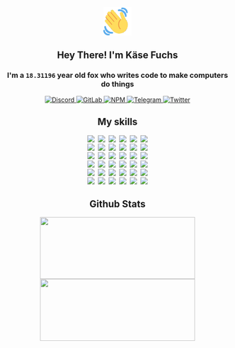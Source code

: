 <div><p align=center><img src=./resources/images/wave.gif width=64px height=64px></p><h2 align=center>Hey There! I'm Käse Fuchs</h2><h3 align=center>I'm a <code>18.31196</code> year old fox who writes code to make computers do things</h3><p align=center><a href=https://discord.com/users/507526681125322772><img alt=Discord src="https://img.shields.io/badge/Discord-5865F2?logo=discord&logoColor=white&style=flat-square#12b959cfbbb7567e0fe4c62124c0d8a6"> </a><a href=https://gitlab.com/kasefuchs><img alt=GitLab src="https://img.shields.io/badge/GitLab-330F63?logo=gitlab&logoColor=white&style=flat-square#12b959cfbbb7567e0fe4c62124c0d8a6"> </a><a href=https://npmjs.com/~kasefuchs><img alt=NPM src="https://img.shields.io/badge/NPM-CB3837?logo=npm&logoColor=white&style=flat-square#12b959cfbbb7567e0fe4c62124c0d8a6"> </a><a href=https://t.me/kasefuchs><img alt=Telegram src="https://img.shields.io/badge/Telegram-2CA5E0?logo=telegram&logoColor=white&style=flat-square#12b959cfbbb7567e0fe4c62124c0d8a6"> </a><a href=https://twitter.com/kasefuchs><img alt=Twitter src="https://img.shields.io/badge/Twitter-1DA1F2?logo=twitter&logoColor=white&style=flat-square#12b959cfbbb7567e0fe4c62124c0d8a6"></a></p><h2 align=center>My skills</h2><p align=center><a href=https://aws.amazon.com/ ><picture><source srcset="https://skillicons.dev/icons?i=aws&theme=dark#12b959cfbbb7567e0fe4c62124c0d8a6" media="(prefers-color-scheme: dark)"><source srcset="https://skillicons.dev/icons?i=aws&theme=light#12b959cfbbb7567e0fe4c62124c0d8a6" media="(prefers-color-scheme: light), (prefers-color-scheme: no-preference)"><img src="https://skillicons.dev/icons?i=aws&theme=light#12b959cfbbb7567e0fe4c62124c0d8a6"></picture></a>&nbsp;&nbsp;<a href=https://en.wikipedia.org/wiki/Bash_(Unix_shell)><picture><source srcset="https://skillicons.dev/icons?i=bash&theme=dark#12b959cfbbb7567e0fe4c62124c0d8a6" media="(prefers-color-scheme: dark)"><source srcset="https://skillicons.dev/icons?i=bash&theme=light#12b959cfbbb7567e0fe4c62124c0d8a6" media="(prefers-color-scheme: light), (prefers-color-scheme: no-preference)"><img src="https://skillicons.dev/icons?i=bash&theme=light#12b959cfbbb7567e0fe4c62124c0d8a6"></picture></a>&nbsp;&nbsp;<a href=https://discord.com/developers/docs><picture><source srcset="https://skillicons.dev/icons?i=bots&theme=dark#12b959cfbbb7567e0fe4c62124c0d8a6" media="(prefers-color-scheme: dark)"><source srcset="https://skillicons.dev/icons?i=bots&theme=light#12b959cfbbb7567e0fe4c62124c0d8a6" media="(prefers-color-scheme: light), (prefers-color-scheme: no-preference)"><img src="https://skillicons.dev/icons?i=bots&theme=light#12b959cfbbb7567e0fe4c62124c0d8a6"></picture></a>&nbsp;&nbsp;<a href=https://www.cloudflare.com/ ><picture><source srcset="https://skillicons.dev/icons?i=cloudflare&theme=dark#12b959cfbbb7567e0fe4c62124c0d8a6" media="(prefers-color-scheme: dark)"><source srcset="https://skillicons.dev/icons?i=cloudflare&theme=light#12b959cfbbb7567e0fe4c62124c0d8a6" media="(prefers-color-scheme: light), (prefers-color-scheme: no-preference)"><img src="https://skillicons.dev/icons?i=cloudflare&theme=light#12b959cfbbb7567e0fe4c62124c0d8a6"></picture></a>&nbsp;&nbsp;<a href=https://en.wikipedia.org/wiki/CSS><picture><source srcset="https://skillicons.dev/icons?i=css&theme=dark#12b959cfbbb7567e0fe4c62124c0d8a6" media="(prefers-color-scheme: dark)"><source srcset="https://skillicons.dev/icons?i=css&theme=light#12b959cfbbb7567e0fe4c62124c0d8a6" media="(prefers-color-scheme: light), (prefers-color-scheme: no-preference)"><img src="https://skillicons.dev/icons?i=css&theme=light#12b959cfbbb7567e0fe4c62124c0d8a6"></picture></a>&nbsp;&nbsp;<a href=https://www.docker.com/ ><picture><source srcset="https://skillicons.dev/icons?i=docker&theme=dark#12b959cfbbb7567e0fe4c62124c0d8a6" media="(prefers-color-scheme: dark)"><source srcset="https://skillicons.dev/icons?i=docker&theme=light#12b959cfbbb7567e0fe4c62124c0d8a6" media="(prefers-color-scheme: light), (prefers-color-scheme: no-preference)"><img src="https://skillicons.dev/icons?i=docker&theme=light#12b959cfbbb7567e0fe4c62124c0d8a6"></picture></a><br><a href=https://www.electronjs.org/ ><picture><source srcset="https://skillicons.dev/icons?i=electron&theme=dark#12b959cfbbb7567e0fe4c62124c0d8a6" media="(prefers-color-scheme: dark)"><source srcset="https://skillicons.dev/icons?i=electron&theme=light#12b959cfbbb7567e0fe4c62124c0d8a6" media="(prefers-color-scheme: light), (prefers-color-scheme: no-preference)"><img src="https://skillicons.dev/icons?i=electron&theme=light#12b959cfbbb7567e0fe4c62124c0d8a6"></picture></a>&nbsp;&nbsp;<a href=https://expressjs.com/ ><picture><source srcset="https://skillicons.dev/icons?i=express&theme=dark#12b959cfbbb7567e0fe4c62124c0d8a6" media="(prefers-color-scheme: dark)"><source srcset="https://skillicons.dev/icons?i=express&theme=light#12b959cfbbb7567e0fe4c62124c0d8a6" media="(prefers-color-scheme: light), (prefers-color-scheme: no-preference)"><img src="https://skillicons.dev/icons?i=express&theme=light#12b959cfbbb7567e0fe4c62124c0d8a6"></picture></a>&nbsp;&nbsp;<a href=https://www.figma.com/ ><picture><source srcset="https://skillicons.dev/icons?i=figma&theme=dark#12b959cfbbb7567e0fe4c62124c0d8a6" media="(prefers-color-scheme: dark)"><source srcset="https://skillicons.dev/icons?i=figma&theme=light#12b959cfbbb7567e0fe4c62124c0d8a6" media="(prefers-color-scheme: light), (prefers-color-scheme: no-preference)"><img src="https://skillicons.dev/icons?i=figma&theme=light#12b959cfbbb7567e0fe4c62124c0d8a6"></picture></a>&nbsp;&nbsp;<a href=https://firebase.google.com/ ><picture><source srcset="https://skillicons.dev/icons?i=firebase&theme=dark#12b959cfbbb7567e0fe4c62124c0d8a6" media="(prefers-color-scheme: dark)"><source srcset="https://skillicons.dev/icons?i=firebase&theme=light#12b959cfbbb7567e0fe4c62124c0d8a6" media="(prefers-color-scheme: light), (prefers-color-scheme: no-preference)"><img src="https://skillicons.dev/icons?i=firebase&theme=light#12b959cfbbb7567e0fe4c62124c0d8a6"></picture></a>&nbsp;&nbsp;<a href=https://flask.palletsprojects.com/ ><picture><source srcset="https://skillicons.dev/icons?i=flask&theme=dark#12b959cfbbb7567e0fe4c62124c0d8a6" media="(prefers-color-scheme: dark)"><source srcset="https://skillicons.dev/icons?i=flask&theme=light#12b959cfbbb7567e0fe4c62124c0d8a6" media="(prefers-color-scheme: light), (prefers-color-scheme: no-preference)"><img src="https://skillicons.dev/icons?i=flask&theme=light#12b959cfbbb7567e0fe4c62124c0d8a6"></picture></a>&nbsp;&nbsp;<a href=https://cloud.google.com/ ><picture><source srcset="https://skillicons.dev/icons?i=gcp&theme=dark#12b959cfbbb7567e0fe4c62124c0d8a6" media="(prefers-color-scheme: dark)"><source srcset="https://skillicons.dev/icons?i=gcp&theme=light#12b959cfbbb7567e0fe4c62124c0d8a6" media="(prefers-color-scheme: light), (prefers-color-scheme: no-preference)"><img src="https://skillicons.dev/icons?i=gcp&theme=light#12b959cfbbb7567e0fe4c62124c0d8a6"></picture></a><br><a href=https://git-scm.com/ ><picture><source srcset="https://skillicons.dev/icons?i=git&theme=dark#12b959cfbbb7567e0fe4c62124c0d8a6" media="(prefers-color-scheme: dark)"><source srcset="https://skillicons.dev/icons?i=git&theme=light#12b959cfbbb7567e0fe4c62124c0d8a6" media="(prefers-color-scheme: light), (prefers-color-scheme: no-preference)"><img src="https://skillicons.dev/icons?i=git&theme=light#12b959cfbbb7567e0fe4c62124c0d8a6"></picture></a>&nbsp;&nbsp;<a href=https://github.com/ ><picture><source srcset="https://skillicons.dev/icons?i=github&theme=dark#12b959cfbbb7567e0fe4c62124c0d8a6" media="(prefers-color-scheme: dark)"><source srcset="https://skillicons.dev/icons?i=github&theme=light#12b959cfbbb7567e0fe4c62124c0d8a6" media="(prefers-color-scheme: light), (prefers-color-scheme: no-preference)"><img src="https://skillicons.dev/icons?i=github&theme=light#12b959cfbbb7567e0fe4c62124c0d8a6"></picture></a>&nbsp;&nbsp;<a href=https://gitlab.com/ ><picture><source srcset="https://skillicons.dev/icons?i=gitlab&theme=dark#12b959cfbbb7567e0fe4c62124c0d8a6" media="(prefers-color-scheme: dark)"><source srcset="https://skillicons.dev/icons?i=gitlab&theme=light#12b959cfbbb7567e0fe4c62124c0d8a6" media="(prefers-color-scheme: light), (prefers-color-scheme: no-preference)"><img src="https://skillicons.dev/icons?i=gitlab&theme=light#12b959cfbbb7567e0fe4c62124c0d8a6"></picture></a>&nbsp;&nbsp;<a href=https://www.heroku.com/ ><picture><source srcset="https://skillicons.dev/icons?i=heroku&theme=dark#12b959cfbbb7567e0fe4c62124c0d8a6" media="(prefers-color-scheme: dark)"><source srcset="https://skillicons.dev/icons?i=heroku&theme=light#12b959cfbbb7567e0fe4c62124c0d8a6" media="(prefers-color-scheme: light), (prefers-color-scheme: no-preference)"><img src="https://skillicons.dev/icons?i=heroku&theme=light#12b959cfbbb7567e0fe4c62124c0d8a6"></picture></a>&nbsp;&nbsp;<a href=https://en.wikipedia.org/wiki/HTML><picture><source srcset="https://skillicons.dev/icons?i=html&theme=dark#12b959cfbbb7567e0fe4c62124c0d8a6" media="(prefers-color-scheme: dark)"><source srcset="https://skillicons.dev/icons?i=html&theme=light#12b959cfbbb7567e0fe4c62124c0d8a6" media="(prefers-color-scheme: light), (prefers-color-scheme: no-preference)"><img src="https://skillicons.dev/icons?i=html&theme=light#12b959cfbbb7567e0fe4c62124c0d8a6"></picture></a>&nbsp;&nbsp;<a href=https://en.wikipedia.org/wiki/JavaScript><picture><source srcset="https://skillicons.dev/icons?i=js&theme=dark#12b959cfbbb7567e0fe4c62124c0d8a6" media="(prefers-color-scheme: dark)"><source srcset="https://skillicons.dev/icons?i=js&theme=light#12b959cfbbb7567e0fe4c62124c0d8a6" media="(prefers-color-scheme: light), (prefers-color-scheme: no-preference)"><img src="https://skillicons.dev/icons?i=js&theme=light#12b959cfbbb7567e0fe4c62124c0d8a6"></picture></a><br><a href=https://en.wikipedia.org/wiki/Linux><picture><source srcset="https://skillicons.dev/icons?i=linux&theme=dark#12b959cfbbb7567e0fe4c62124c0d8a6" media="(prefers-color-scheme: dark)"><source srcset="https://skillicons.dev/icons?i=linux&theme=light#12b959cfbbb7567e0fe4c62124c0d8a6" media="(prefers-color-scheme: light), (prefers-color-scheme: no-preference)"><img src="https://skillicons.dev/icons?i=linux&theme=light#12b959cfbbb7567e0fe4c62124c0d8a6"></picture></a>&nbsp;&nbsp;<a href=https://mui.com/ ><picture><source srcset="https://skillicons.dev/icons?i=materialui&theme=dark#12b959cfbbb7567e0fe4c62124c0d8a6" media="(prefers-color-scheme: dark)"><source srcset="https://skillicons.dev/icons?i=materialui&theme=light#12b959cfbbb7567e0fe4c62124c0d8a6" media="(prefers-color-scheme: light), (prefers-color-scheme: no-preference)"><img src="https://skillicons.dev/icons?i=materialui&theme=light#12b959cfbbb7567e0fe4c62124c0d8a6"></picture></a>&nbsp;&nbsp;<a href=https://en.wikipedia.org/wiki/Markdown><picture><source srcset="https://skillicons.dev/icons?i=md&theme=dark#12b959cfbbb7567e0fe4c62124c0d8a6" media="(prefers-color-scheme: dark)"><source srcset="https://skillicons.dev/icons?i=md&theme=light#12b959cfbbb7567e0fe4c62124c0d8a6" media="(prefers-color-scheme: light), (prefers-color-scheme: no-preference)"><img src="https://skillicons.dev/icons?i=md&theme=light#12b959cfbbb7567e0fe4c62124c0d8a6"></picture></a>&nbsp;&nbsp;<a href=https://www.mongodb.com/ ><picture><source srcset="https://skillicons.dev/icons?i=mongodb&theme=dark#12b959cfbbb7567e0fe4c62124c0d8a6" media="(prefers-color-scheme: dark)"><source srcset="https://skillicons.dev/icons?i=mongodb&theme=light#12b959cfbbb7567e0fe4c62124c0d8a6" media="(prefers-color-scheme: light), (prefers-color-scheme: no-preference)"><img src="https://skillicons.dev/icons?i=mongodb&theme=light#12b959cfbbb7567e0fe4c62124c0d8a6"></picture></a>&nbsp;&nbsp;<a href=https://www.mysql.com/ ><picture><source srcset="https://skillicons.dev/icons?i=mysql&theme=dark#12b959cfbbb7567e0fe4c62124c0d8a6" media="(prefers-color-scheme: dark)"><source srcset="https://skillicons.dev/icons?i=mysql&theme=light#12b959cfbbb7567e0fe4c62124c0d8a6" media="(prefers-color-scheme: light), (prefers-color-scheme: no-preference)"><img src="https://skillicons.dev/icons?i=mysql&theme=light#12b959cfbbb7567e0fe4c62124c0d8a6"></picture></a>&nbsp;&nbsp;<a href=https://nextjs.org/ ><picture><source srcset="https://skillicons.dev/icons?i=nextjs&theme=dark#12b959cfbbb7567e0fe4c62124c0d8a6" media="(prefers-color-scheme: dark)"><source srcset="https://skillicons.dev/icons?i=nextjs&theme=light#12b959cfbbb7567e0fe4c62124c0d8a6" media="(prefers-color-scheme: light), (prefers-color-scheme: no-preference)"><img src="https://skillicons.dev/icons?i=nextjs&theme=light#12b959cfbbb7567e0fe4c62124c0d8a6"></picture></a><br><a href=https://nodejs.org/en/ ><picture><source srcset="https://skillicons.dev/icons?i=nodejs&theme=dark#12b959cfbbb7567e0fe4c62124c0d8a6" media="(prefers-color-scheme: dark)"><source srcset="https://skillicons.dev/icons?i=nodejs&theme=light#12b959cfbbb7567e0fe4c62124c0d8a6" media="(prefers-color-scheme: light), (prefers-color-scheme: no-preference)"><img src="https://skillicons.dev/icons?i=nodejs&theme=light#12b959cfbbb7567e0fe4c62124c0d8a6"></picture></a>&nbsp;&nbsp;<a href=https://www.postgresql.org/ ><picture><source srcset="https://skillicons.dev/icons?i=postgres&theme=dark#12b959cfbbb7567e0fe4c62124c0d8a6" media="(prefers-color-scheme: dark)"><source srcset="https://skillicons.dev/icons?i=postgres&theme=light#12b959cfbbb7567e0fe4c62124c0d8a6" media="(prefers-color-scheme: light), (prefers-color-scheme: no-preference)"><img src="https://skillicons.dev/icons?i=postgres&theme=light#12b959cfbbb7567e0fe4c62124c0d8a6"></picture></a>&nbsp;&nbsp;<a href=https://learn.microsoft.com/en-us/powershell/ ><picture><source srcset="https://skillicons.dev/icons?i=powershell&theme=dark#12b959cfbbb7567e0fe4c62124c0d8a6" media="(prefers-color-scheme: dark)"><source srcset="https://skillicons.dev/icons?i=powershell&theme=light#12b959cfbbb7567e0fe4c62124c0d8a6" media="(prefers-color-scheme: light), (prefers-color-scheme: no-preference)"><img src="https://skillicons.dev/icons?i=powershell&theme=light#12b959cfbbb7567e0fe4c62124c0d8a6"></picture></a>&nbsp;&nbsp;<a href=https://www.python.org/ ><picture><source srcset="https://skillicons.dev/icons?i=py&theme=dark#12b959cfbbb7567e0fe4c62124c0d8a6" media="(prefers-color-scheme: dark)"><source srcset="https://skillicons.dev/icons?i=py&theme=light#12b959cfbbb7567e0fe4c62124c0d8a6" media="(prefers-color-scheme: light), (prefers-color-scheme: no-preference)"><img src="https://skillicons.dev/icons?i=py&theme=light#12b959cfbbb7567e0fe4c62124c0d8a6"></picture></a>&nbsp;&nbsp;<a href=https://www.raspberrypi.org/ ><picture><source srcset="https://skillicons.dev/icons?i=raspberrypi&theme=dark#12b959cfbbb7567e0fe4c62124c0d8a6" media="(prefers-color-scheme: dark)"><source srcset="https://skillicons.dev/icons?i=raspberrypi&theme=light#12b959cfbbb7567e0fe4c62124c0d8a6" media="(prefers-color-scheme: light), (prefers-color-scheme: no-preference)"><img src="https://skillicons.dev/icons?i=raspberrypi&theme=light#12b959cfbbb7567e0fe4c62124c0d8a6"></picture></a>&nbsp;&nbsp;<a href=https://reactjs.org/ ><picture><source srcset="https://skillicons.dev/icons?i=react&theme=dark#12b959cfbbb7567e0fe4c62124c0d8a6" media="(prefers-color-scheme: dark)"><source srcset="https://skillicons.dev/icons?i=react&theme=light#12b959cfbbb7567e0fe4c62124c0d8a6" media="(prefers-color-scheme: light), (prefers-color-scheme: no-preference)"><img src="https://skillicons.dev/icons?i=react&theme=light#12b959cfbbb7567e0fe4c62124c0d8a6"></picture></a><br><a href=https://redux.js.org/ ><picture><source srcset="https://skillicons.dev/icons?i=redux&theme=dark#12b959cfbbb7567e0fe4c62124c0d8a6" media="(prefers-color-scheme: dark)"><source srcset="https://skillicons.dev/icons?i=redux&theme=light#12b959cfbbb7567e0fe4c62124c0d8a6" media="(prefers-color-scheme: light), (prefers-color-scheme: no-preference)"><img src="https://skillicons.dev/icons?i=redux&theme=light#12b959cfbbb7567e0fe4c62124c0d8a6"></picture></a>&nbsp;&nbsp;<a href=https://en.wikipedia.org/wiki/Regular_expression><picture><source srcset="https://skillicons.dev/icons?i=regex&theme=dark#12b959cfbbb7567e0fe4c62124c0d8a6" media="(prefers-color-scheme: dark)"><source srcset="https://skillicons.dev/icons?i=regex&theme=light#12b959cfbbb7567e0fe4c62124c0d8a6" media="(prefers-color-scheme: light), (prefers-color-scheme: no-preference)"><img src="https://skillicons.dev/icons?i=regex&theme=light#12b959cfbbb7567e0fe4c62124c0d8a6"></picture></a>&nbsp;&nbsp;<a href=https://en.wikipedia.org/wiki/Sass_(stylesheet_language)><picture><source srcset="https://skillicons.dev/icons?i=sass&theme=dark#12b959cfbbb7567e0fe4c62124c0d8a6" media="(prefers-color-scheme: dark)"><source srcset="https://skillicons.dev/icons?i=sass&theme=light#12b959cfbbb7567e0fe4c62124c0d8a6" media="(prefers-color-scheme: light), (prefers-color-scheme: no-preference)"><img src="https://skillicons.dev/icons?i=sass&theme=light#12b959cfbbb7567e0fe4c62124c0d8a6"></picture></a>&nbsp;&nbsp;<a href=https://www.typescriptlang.org/ ><picture><source srcset="https://skillicons.dev/icons?i=ts&theme=dark#12b959cfbbb7567e0fe4c62124c0d8a6" media="(prefers-color-scheme: dark)"><source srcset="https://skillicons.dev/icons?i=ts&theme=light#12b959cfbbb7567e0fe4c62124c0d8a6" media="(prefers-color-scheme: light), (prefers-color-scheme: no-preference)"><img src="https://skillicons.dev/icons?i=ts&theme=light#12b959cfbbb7567e0fe4c62124c0d8a6"></picture></a>&nbsp;&nbsp;<a href=https://unity.com/ ><picture><source srcset="https://skillicons.dev/icons?i=unity&theme=dark#12b959cfbbb7567e0fe4c62124c0d8a6" media="(prefers-color-scheme: dark)"><source srcset="https://skillicons.dev/icons?i=unity&theme=light#12b959cfbbb7567e0fe4c62124c0d8a6" media="(prefers-color-scheme: light), (prefers-color-scheme: no-preference)"><img src="https://skillicons.dev/icons?i=unity&theme=light#12b959cfbbb7567e0fe4c62124c0d8a6"></picture></a>&nbsp;&nbsp;<a href=https://workers.cloudflare.com/ ><picture><source srcset="https://skillicons.dev/icons?i=workers&theme=dark#12b959cfbbb7567e0fe4c62124c0d8a6" media="(prefers-color-scheme: dark)"><source srcset="https://skillicons.dev/icons?i=workers&theme=light#12b959cfbbb7567e0fe4c62124c0d8a6" media="(prefers-color-scheme: light), (prefers-color-scheme: no-preference)"><img src="https://skillicons.dev/icons?i=workers&theme=light#12b959cfbbb7567e0fe4c62124c0d8a6"></picture></a><br></p><h2 align=center>Github Stats</h2><p align=center><picture><source srcset="https://github-readme-stats-kasefuchs.vercel.app/api/?count_private=true&hide_border=true&hide_rank=true&line_height=20&hide_title=true&username=Kasefuchs&theme=dark#12b959cfbbb7567e0fe4c62124c0d8a6" media="(prefers-color-scheme: dark)"><source srcset="https://github-readme-stats-kasefuchs.vercel.app/api/?count_private=true&hide_border=true&hide_rank=true&line_height=20&hide_title=true&username=Kasefuchs&theme=light#12b959cfbbb7567e0fe4c62124c0d8a6" media="(prefers-color-scheme: light), (prefers-color-scheme: no-preference)"><img align=middle width=350 height=140 src="https://github-readme-stats-kasefuchs.vercel.app/api/?count_private=true&hide_border=true&hide_rank=true&line_height=20&hide_title=true&username=Kasefuchs&theme=light#12b959cfbbb7567e0fe4c62124c0d8a6"></picture><picture><source srcset="https://github-readme-stats-kasefuchs.vercel.app/api/top-langs/?count_private=true&hide_border=true&layout=compact&username=Kasefuchs&theme=dark#12b959cfbbb7567e0fe4c62124c0d8a6" media="(prefers-color-scheme: dark)"><source srcset="https://github-readme-stats-kasefuchs.vercel.app/api/top-langs/?count_private=true&hide_border=true&layout=compact&username=Kasefuchs&theme=light#12b959cfbbb7567e0fe4c62124c0d8a6" media="(prefers-color-scheme: light), (prefers-color-scheme: no-preference)"><img align=middle width=350 height=140 src="https://github-readme-stats-kasefuchs.vercel.app/api/top-langs/?count_private=true&hide_border=true&layout=compact&username=Kasefuchs&theme=light#12b959cfbbb7567e0fe4c62124c0d8a6"></picture></p><img src="https://hit.yhype.me/github/profile?user_id=64592097#12b959cfbbb7567e0fe4c62124c0d8a6" alt=""></div>